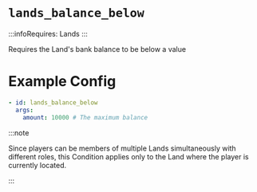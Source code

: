 # `lands_balance_below`
:::infoRequires:
Lands
:::

Requires the Land's bank balance to be below a value
# Example Config
```yaml
- id: lands_balance_below
  args:
    amount: 10000 # The maximum balance
```

:::note  
  
Since players can be members of multiple Lands simultaneously with different roles, this Condition applies only to the Land where the player is currently located.

:::